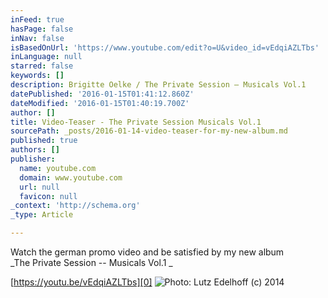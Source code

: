 ```yaml
---
inFeed: true
hasPage: false
inNav: false
isBasedOnUrl: 'https://www.youtube.com/edit?o=U&video_id=vEdqiAZLTbs'
inLanguage: null
starred: false
keywords: []
description: Brigitte Oelke / The Private Session – Musicals Vol.1
datePublished: '2016-01-15T01:41:12.860Z'
dateModified: '2016-01-15T01:40:19.700Z'
author: []
title: Video-Teaser - The Private Session Musicals Vol.1
sourcePath: _posts/2016-01-14-video-teaser-for-my-new-album.md
published: true
authors: []
publisher:
  name: youtube.com
  domain: www.youtube.com
  url: null
  favicon: null
_context: 'http://schema.org'
_type: Article

---
```

Watch the german promo video and be satisfied by my new album   
_The Private Session -- Musicals Vol.1 _

[https://youtu.be/vEdqiAZLTbs][0]
![Photo: Lutz Edelhoff (c) 2014](https://s3-us-west-2.amazonaws.com/the-grid-img/p/8f9a423bfaf7771088a2d7be82dd0d646f406cb6.jpg)

[0]: null